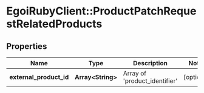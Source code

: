# EgoiRubyClient::ProductPatchRequestRelatedProducts

## Properties
Name | Type | Description | Notes
------------ | ------------- | ------------- | -------------
**external_product_id** | **Array&lt;String&gt;** | Array of &#39;product_identifier&#39; | [optional] 


